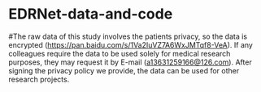 # EDRNet-data-and-code
#The raw data of this study involves the patients privacy, so the data is encrypted (https://pan.baidu.com/s/1Va2IuVZ7A6WxJMTqf8-VeA). If any colleagues require the data to be used solely for medical research purposes, they may request it by E-mail (a13631259166@126.com). After signing the privacy policy we provide, the data can be used for other research projects.
